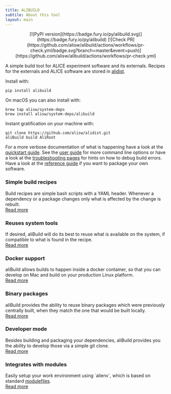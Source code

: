 ```yaml
---
title: ALIBUILD
subtile: About this tool
layout: main
---
```


<div style="text-align:center;width:100%">
  [![PyPI version](https://badge.fury.io/py/alibuild.svg)](https://badge.fury.io/py/alibuild)
  [![Check PR](https://github.com/alisw/alibuild/actions/workflows/pr-check.yml/badge.svg?branch=master&event=push)](https://github.com/alisw/alibuild/actions/workflows/pr-check.yml)
</div>

A simple build tool for ALICE experiment software and its externals. Recipes
for the externals and ALICE software are stored in
[alidist](https://github.com/alisw/alidist).

Install with:

    pip install alibuild

On macOS you can also install with:

    brew tap alisw/system-deps
    brew install alisw/system-deps/alibuild

Instant gratification on your machine with:

    git clone https://github.com/alisw/alidist.git
    aliBuild build AliRoot

For a more verbose documentation of what is happening have a look at
the [quickstart guide](quick.html). See the [user guide](user.html)
for more command line options or have a look at the [troubleshooting
pages](troubleshooting.html) for hints on how to debug build errors.
Have a look at the [reference guide](reference.html) if you want to
package your own software.

<div class="pure-g">
    <div class="pure-u-1-3"><h3>Simple build recipes</h3>
      Build recipes are simple bash scripts with a YAML header. Whenever
      a dependency or a package changes only what is affected by the
      change is rebuilt.
      <br/><a href="reference.html">Read more</a>
    </div>
    <div class="pure-u-1-3"><h3>Reuses system tools</h3>
      If desired, aliBuild will do its best to reuse what is available
      on the system, if compatible to what is found in the recipe.
      <br/><a href="user.html#controlling-which-system-packages-are-picked-up">Read more</a>
    </div>
    <div class="pure-u-1-3"><h3>Docker support</h3>
      aliBuild allows builds to happen inside a docker container, so
      that you can develop on Mac and build on your production Linux
      platform.
      <br/><a href="user.html#running-in-docker">Read more</a>
    </div>
</div>
<div class="pure-g">
    <div class="pure-u-1-3"><h3>Binary packages</h3>
      aliBuild provides the ability to reuse binary packages which were
      previously centrally built, when they match the one that would be
      built locally.
      <br/><a href="user.html#using-precompiled-packages">Read more</a>
    </div>
    <div class="pure-u-1-3"><h3>Developer mode</h3>
      Besides building and packaging your dependencies, aliBuild
      provides you the ability to develop those via a simple git clone.
      <br/><a href="user.html#developing-packages-locally">Read more</a>
    </div>
    <div class="pure-u-1-3"><h3>Integrates with modules</h3>
      Easily setup your work environment using `alienv`, which is based on
      standard <a href="http://modules.sourceforge.net">modulefiles</a>.
      <br/><a href="quick.html#loading-the-package-environment">Read more</a>
    </div>
</div>
